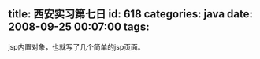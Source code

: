 title: 西安实习第七日
id: 618
categories: java
date: 2008-09-25 00:07:00
tags:
---

jsp内置对象，也就写了几个简单的jsp页面。
